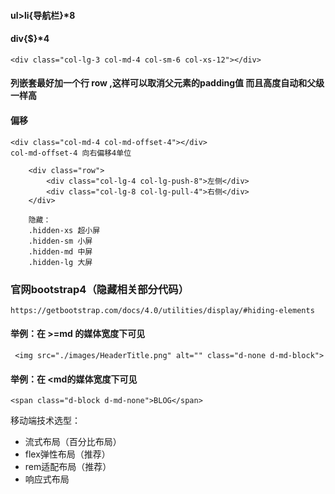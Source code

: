 <!--
 * @Author: your name
 * @Date: 2020-11-23 11:58:00
 * @LastEditTime: 2020-11-23 20:32:47
 * @LastEditors: Please set LastEditors
 * @Description: In User Settings Edit
 * @FilePath: \Notes\HTML\Bootstrap\lesson1.md
-->

####  ul>li{导航栏}*8

####  div{$}*4

```
<div class="col-lg-3 col-md-4 col-sm-6 col-xs-12"></div>

```
#### 列嵌套最好加一个行 row ,这样可以取消父元素的padding值 而且高度自动和父级一样高


#### 偏移 
```
<div class="col-md-4 col-md-offset-4"></div>
col-md-offset-4 向右偏移4单位
```

```
    <div class="row">
        <div class="col-lg-4 col-lg-push-8">左侧</div>
        <div class="col-lg-8 col-lg-pull-4">右侧</div>
    </div>

    隐藏：
    .hidden-xs 超小屏
    .hidden-sm 小屏
    .hidden-md 中屏
    .hidden-lg 大屏
```


### 官网bootstrap4（隐藏相关部分代码）
```
https://getbootstrap.com/docs/4.0/utilities/display/#hiding-elements 
```

####  举例：在 >=md 的媒体宽度下可见
```
 <img src="./images/HeaderTitle.png" alt="" class="d-none d-md-block">  
```

#### 举例：在 <md的媒体宽度下可见
```
<span class="d-block d-md-none">BLOG</span>
```

移动端技术选型：

- 流式布局（百分比布局）
- flex弹性布局（推荐）
- rem适配布局（推荐）
- 响应式布局
